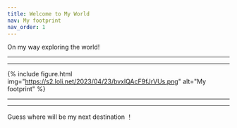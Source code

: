 ```yaml
---
title: Welcome to My World
nav: My footprint
nav_order: 1
---
```


On my way exploring the world! 

-----------------------------
-----------------------------

{% include figure.html img="https://s2.loli.net/2023/04/23/bvxlQAcF9fJrVUs.png" alt="My footprint" %}

--------------------------------
--------------------------------
Guess where will be my next destination ！



